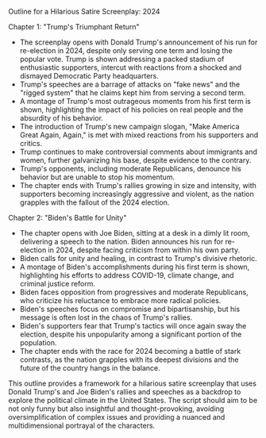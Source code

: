 Outline for a Hilarious Satire Screenplay: 2024

Chapter 1: "Trump's Triumphant Return"

* The screenplay opens with Donald Trump's announcement of his run for re-election in 2024, despite only serving one term and losing the popular vote. Trump is shown addressing a packed stadium of enthusiastic supporters, intercut with reactions from a shocked and dismayed Democratic Party headquarters.
* Trump's speeches are a barrage of attacks on "fake news" and the "rigged system" that he claims kept him from serving a second term.
* A montage of Trump's most outrageous moments from his first term is shown, highlighting the impact of his policies on real people and the absurdity of his behavior.
* The introduction of Trump's new campaign slogan, "Make America Great Again, Again," is met with mixed reactions from his supporters and critics.
* Trump continues to make controversial comments about immigrants and women, further galvanizing his base, despite evidence to the contrary.
* Trump's opponents, including moderate Republicans, denounce his behavior but are unable to stop his momentum.
* The chapter ends with Trump's rallies growing in size and intensity, with supporters becoming increasingly aggressive and violent, as the nation grapples with the fallout of the 2024 election.

Chapter 2: "Biden's Battle for Unity"

* The chapter opens with Joe Biden, sitting at a desk in a dimly lit room, delivering a speech to the nation. Biden announces his run for re-election in 2024, despite facing criticism from within his own party.
* Biden calls for unity and healing, in contrast to Trump's divisive rhetoric.
* A montage of Biden's accomplishments during his first term is shown, highlighting his efforts to address COVID-19, climate change, and criminal justice reform.
* Biden faces opposition from progressives and moderate Republicans, who criticize his reluctance to embrace more radical policies.
* Biden's speeches focus on compromise and bipartisanship, but his message is often lost in the chaos of Trump's rallies.
* Biden's supporters fear that Trump's tactics will once again sway the election, despite his unpopularity among a significant portion of the population.
* The chapter ends with the race for 2024 becoming a battle of stark contrasts, as the nation grapples with its deepest divisions and the future of the country hangs in the balance.

This outline provides a framework for a hilarious satire screenplay that uses Donald Trump's and Joe Biden's rallies and speeches as a backdrop to explore the political climate in the United States. The script should aim to be not only funny but also insightful and thought-provoking, avoiding oversimplification of complex issues and providing a nuanced and multidimensional portrayal of the characters.